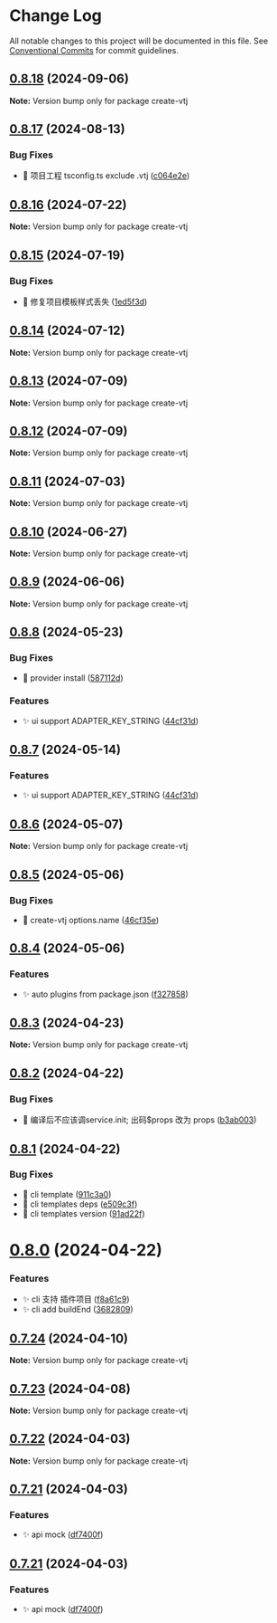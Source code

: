 # Change Log

All notable changes to this project will be documented in this file.
See [Conventional Commits](https://conventionalcommits.org) for commit guidelines.

## [0.8.18](https://gitee.com/newgateway/vtj/compare/create-vtj@0.8.17...create-vtj@0.8.18) (2024-09-06)

**Note:** Version bump only for package create-vtj






## [0.8.17](https://gitee.com/newgateway/vtj/compare/create-vtj@0.8.16...create-vtj@0.8.17) (2024-08-13)


### Bug Fixes

* 🐛 项目工程 tsconfig.ts exclude .vtj ([c064e2e](https://gitee.com/newgateway/vtj/commits/c064e2e0e385f91e6c5c4b2107b4fd41c456b0b9))






## [0.8.16](https://gitee.com/newgateway/vtj/compare/create-vtj@0.8.15...create-vtj@0.8.16) (2024-07-22)

**Note:** Version bump only for package create-vtj





## [0.8.15](https://gitee.com/newgateway/vtj/compare/create-vtj@0.8.14...create-vtj@0.8.15) (2024-07-19)


### Bug Fixes

* 🐛 修复项目模板样式丢失 ([1ed5f3d](https://gitee.com/newgateway/vtj/commits/1ed5f3d6842545aba045eb361201fca6bbbfc708))





## [0.8.14](https://gitee.com/newgateway/vtj/compare/create-vtj@0.8.13...create-vtj@0.8.14) (2024-07-12)

**Note:** Version bump only for package create-vtj





## [0.8.13](https://gitee.com/newgateway/vtj/compare/create-vtj@0.8.12...create-vtj@0.8.13) (2024-07-09)

**Note:** Version bump only for package create-vtj





## [0.8.12](https://gitee.com/newgateway/vtj/compare/create-vtj@0.8.11...create-vtj@0.8.12) (2024-07-09)

**Note:** Version bump only for package create-vtj





## [0.8.11](https://gitee.com/newgateway/vtj/compare/create-vtj@0.8.10...create-vtj@0.8.11) (2024-07-03)

**Note:** Version bump only for package create-vtj





## [0.8.10](https://gitee.com/newgateway/vtj/compare/create-vtj@0.8.9...create-vtj@0.8.10) (2024-06-27)

**Note:** Version bump only for package create-vtj





## [0.8.9](https://gitee.com/newgateway/vtj/compare/create-vtj@0.8.8...create-vtj@0.8.9) (2024-06-06)

**Note:** Version bump only for package create-vtj





## [0.8.8](https://gitee.com/newgateway/vtj/compare/create-vtj@0.8.6...create-vtj@0.8.8) (2024-05-23)


### Bug Fixes

* 🐛 provider install ([587112d](https://gitee.com/newgateway/vtj/commits/587112d873cb5738691be63b269d16e04ae9312e))


### Features

* ✨ ui support ADAPTER_KEY_STRING ([44cf31d](https://gitee.com/newgateway/vtj/commits/44cf31dee87f4896b4071b688e35eddbf5a96b1c))





## [0.8.7](https://gitee.com/newgateway/vtj/compare/create-vtj@0.8.6...create-vtj@0.8.7) (2024-05-14)


### Features

* ✨ ui support ADAPTER_KEY_STRING ([44cf31d](https://gitee.com/newgateway/vtj/commits/44cf31dee87f4896b4071b688e35eddbf5a96b1c))





## [0.8.6](https://gitee.com/newgateway/vtj/compare/create-vtj@0.8.5...create-vtj@0.8.6) (2024-05-07)

**Note:** Version bump only for package create-vtj





## [0.8.5](https://gitee.com/newgateway/vtj/compare/create-vtj@0.8.4...create-vtj@0.8.5) (2024-05-06)


### Bug Fixes

* 🐛 create-vtj options.name ([46cf35e](https://gitee.com/newgateway/vtj/commits/46cf35ec573e10f8869edd4445037e49bfb09092))





## [0.8.4](https://gitee.com/newgateway/vtj/compare/create-vtj@0.8.3...create-vtj@0.8.4) (2024-05-06)


### Features

* ✨ auto plugins from package.json ([f327858](https://gitee.com/newgateway/vtj/commits/f3278585be56c841b672745bba5be780f26fb054))






## [0.8.3](https://gitee.com/newgateway/vtj/compare/create-vtj@0.8.2...create-vtj@0.8.3) (2024-04-23)

**Note:** Version bump only for package create-vtj






## [0.8.2](https://gitee.com/newgateway/vtj/compare/create-vtj@0.8.1...create-vtj@0.8.2) (2024-04-22)


### Bug Fixes

* 🐛 编译后不应该调service.init; 出码$props 改为 props ([b3ab003](https://gitee.com/newgateway/vtj/commits/b3ab003c59df81225da8b0a43593f2b28f7bf53b))





## [0.8.1](https://gitee.com/newgateway/vtj/compare/create-vtj@0.8.0...create-vtj@0.8.1) (2024-04-22)


### Bug Fixes

* 🐛 cli template ([911c3a0](https://gitee.com/newgateway/vtj/commits/911c3a0e2bb60548affe5dcf5a496577809d63b8))
* 🐛 cli templates deps ([e509c3f](https://gitee.com/newgateway/vtj/commits/e509c3fee7d360654944dab79b482dee133da638))
* 🐛 cli templates version ([91ad22f](https://gitee.com/newgateway/vtj/commits/91ad22f2cf5f27f7a660a8fabe27ebffe80772d2))






# [0.8.0](https://gitee.com/newgateway/vtj/compare/create-vtj@0.7.24...create-vtj@0.8.0) (2024-04-22)


### Features

* ✨ cli 支持 插件项目 ([f8a61c9](https://gitee.com/newgateway/vtj/commits/f8a61c97f7e94a6a4afd23e91c6d2b879cf8eaa3))
* ✨ cli add buildEnd ([3682809](https://gitee.com/newgateway/vtj/commits/368280984975733948c824ccab64624b1de8bd30))






## [0.7.24](https://gitee.com/newgateway/vtj/compare/create-vtj@0.7.23...create-vtj@0.7.24) (2024-04-10)

**Note:** Version bump only for package create-vtj






## [0.7.23](https://gitee.com/newgateway/vtj/compare/create-vtj@0.7.22...create-vtj@0.7.23) (2024-04-08)

**Note:** Version bump only for package create-vtj






## [0.7.22](https://gitee.com/newgateway/vtj/compare/create-vtj@0.7.21...create-vtj@0.7.22) (2024-04-03)

**Note:** Version bump only for package create-vtj






## [0.7.21](https://gitee.com/newgateway/vtj/compare/create-vtj@0.7.20...create-vtj@0.7.21) (2024-04-03)


### Features

* ✨ api mock ([df7400f](https://gitee.com/newgateway/vtj/commits/df7400f1c2f7aa20f24e5217b177a38877de5cdd))






## [0.7.21](https://gitee.com/newgateway/vtj/compare/create-vtj@0.7.20...create-vtj@0.7.21) (2024-04-03)


### Features

* ✨ api mock ([df7400f](https://gitee.com/newgateway/vtj/commits/df7400f1c2f7aa20f24e5217b177a38877de5cdd))
